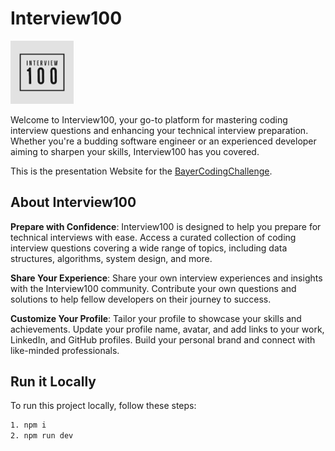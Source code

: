 # Interview100

<a href="https://interview100-presentation.vercel.app/">
<img
  src="https://github.com/EKayatz/Intrerview100/blob/main/public/logo.jpeg"
  alt="Alt text"
  width="20%"
  style="display: inline-block; margin: 0 auto;"
  >
</a>

Welcome to Interview100, your go-to platform for mastering coding interview questions and enhancing your technical interview preparation. Whether you're a budding software engineer or an experienced developer aiming to sharpen your skills, Interview100 has you covered.

This is the presentation Website for the [BayerCodingChallenge](https://github.com/EKayatz/Intrerview100).

## About Interview100

**Prepare with Confidence**: Interview100 is designed to help you prepare for technical interviews with ease. Access a curated collection of coding interview questions covering a wide range of topics, including data structures, algorithms, system design, and more.

**Share Your Experience**: Share your own interview experiences and insights with the Interview100 community. Contribute your own questions and solutions to help fellow developers on their journey to success.

**Customize Your Profile**: Tailor your profile to showcase your skills and achievements. Update your profile name, avatar, and add links to your work, LinkedIn, and GitHub profiles. Build your personal brand and connect with like-minded professionals.

## Run it Locally

To run this project locally, follow these steps:

```bash
1. npm i
2. npm run dev
```
